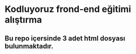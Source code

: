 # Kodluyoruz frond-end eğitimi alıştırma

## Bu repo içersinde 3 adet html dosyası bulunmaktadır.
  